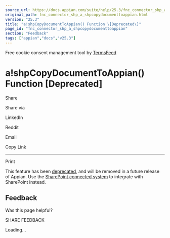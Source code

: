 ```yaml
---
source_url: https://docs.appian.com/suite/help/25.3/fnc_connector_shp_a_shpcopydocumenttoappian.html
original_path: fnc_connector_shp_a_shpcopydocumenttoappian.html
version: "25.3"
title: "a!shpCopyDocumentToAppian() Function \[Deprecated\]"
page_id: "fnc_connector_shp_a_shpcopydocumenttoappian"
section: "Feedback"
tags: ["appian","docs","v25.3"]
---
```



Free cookie consent management tool by [TermsFeed](https://www.termsfeed.com/)

# a!shpCopyDocumentToAppian() Function \[Deprecated\]

Share

Share via

LinkedIn

Reddit

Email

Copy Link

* * *

Print

This feature has been [deprecated](Deprecated_Features.html), and will be removed in a future release of Appian. Use the [SharePoint connected system](sharepoint-connected-system.html) to integrate with SharePoint instead.

## Feedback

Was this page helpful?

SHARE FEEDBACK

Loading...